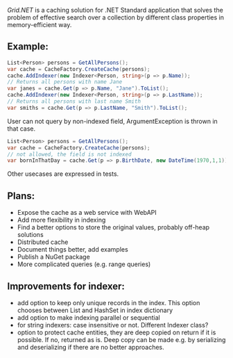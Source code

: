 *Grid.NET* is a caching solution for .NET Standard application that solves the problem of effective search over a collection by different class properties in memory-efficient way.

Example:
-------
```C#
List<Person> persons = GetAllPersons();
var cache = CacheFactory.CreateCache(persons);
cache.AddIndexer(new Indexer<Person, string>(p => p.Name));
// Returns all persons with name Jane
var janes = cache.Get(p => p.Name, "Jane").ToList(); 
cache.AddIndexer(new Indexer<Person, string>(p => p.LastName));
// Returns all persons with last name Smith
var smiths = cache.Get(p => p.LastName, "Smith").ToList(); 
```

User can not query by non-indexed field, ArgumentException is thrown in that case.
```C#
List<Person> persons = GetAllPersons();
var cache = CacheFactory.CreateCache(persons);
// not allowed, the field is not indexed
var bornInThatDay = cache.Get(p => p.BirthDate, new DateTime(1970,1,1)); 
```

Other usecases are expressed in tests.

Plans:
------
* Expose the cache as a web service with WebAPI
* Add more flexibility in indexing
* Find a better options to store the original values, probably off-heap solutions
* Distributed cache
* Document things better, add examples
* Publish a NuGet package
* More complicated queries (e.g. range queries)

Improvements for indexer:
-------------------------
* add option to keep only unique records in the index. This option chooses between List and HashSet in index dictionary
* add option to make indexing parallel or sequential
* for string indexers: case insensitive or not. Different Indexer class?
* option to protect cache entities, they are deep copied on return if it is possible. If no, returned as is. Deep copy can be made e.g. by serializing and deserializing if there are no better approaches.
